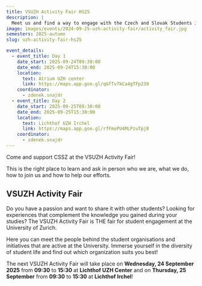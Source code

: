 ```yaml
---
title: VSUZH Activity Fair HS25
description: |
  Meet us and find a way to engage with the Czech and Slovak Students in Zurich!
image: images/events/2024-09-25-uzh-activity-fair/activity_fair.jpg
semesters: 2025-autumn
slug: uzh-activity-fair-hs25

event_details:
  - event_title: Day 1
    date_start: 2025-09-24T09:30:00
    date_end: 2025-09-24T15:30:00
    location:
      text: Atrium UZH center
      link: https://maps.app.goo.gl/qGfTv7kCa4gTFp239
    coordinator:
      - zdenek.snajdr
  - event_title: Day 2
    date_start: 2025-09-25T09:30:00
    date_end: 2025-09-25T15:30:00
    location:
      text: Lichthof UZH Irchel
      link: https://maps.app.goo.gl/rfFmoPU4MLPzuTpj8
    coordinator:
      - zdenek.snajdr
---
```


Come and support CSSZ at the VSUZH Activity Fair!

This is the right place to learn and ask in person who we are, what we do, how to join us and how to help our efforts.

## VSUZH Activity Fair

Do you have a passion and want to share it with other students? Looking for experiences that complement the knowledge you gained during your studies? The VSUZH Activity Fair is THE fair for student engagement at the University of Zurich.

Here you can meet the people behind the student organisations and initiatives that are active at the University. Immerse yourself in the diversity of student life and find out which organization suits you best!

The next VSUZH Activity Fair will take place on **Wednesday, 24 September 2025** from **09:30** to **15:30** at **Lichthof UZH Center** and on **Thursday, 25 September** from **09:30** to **15:30** at **Lichthof Irchel**!
